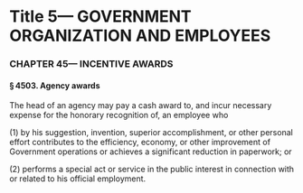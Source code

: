 
# Title 5— GOVERNMENT ORGANIZATION AND EMPLOYEES
### CHAPTER 45— INCENTIVE AWARDS
#### § 4503. Agency awards

The head of an agency may pay a cash award to, and incur necessary expense for the honorary recognition of, an employee who

(1) by his suggestion, invention, superior accomplishment, or other personal effort contributes to the efficiency, economy, or other improvement of Government operations or achieves a significant reduction in paperwork; or

(2) performs a special act or service in the public interest in connection with or related to his official employment.
